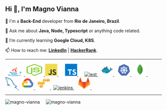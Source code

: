 ## Hi 👋, I'm Magno Vianna
👦  I'm a **Back-End** developer from **Rio de Janeiro, Brazil**.

💬  Ask me about **Java, Node, Typescript** or anything code related.

🌱  I’m currently learning **Google Cloud, K8S**.

📫  How to reach me: **[LinkedIn](https://www.linkedin.com/in/magno-vianna/)** | **[HackerRank](https://www.hackerrank.com/)**.

---
<a href="https://www.java.com/pt-BR/" title="Java" target="_blank"> <img src="https://raw.githubusercontent.com/devicons/devicon/master/icons/java/java-original.svg" alt="java" width="60" height="30"/> </a>
<a href="https://nodejs.org" title="Node.JS" target="_blank"> <img src="https://raw.githubusercontent.com/devicons/devicon/master/icons/nodejs/nodejs-original.svg" alt="nodejs" width="60" height="40"/> </a>
<a href="https://developer.mozilla.org/en-US/docs/Web/JavaScript" title="JavaScript" target="_blank"> <img src="https://raw.githubusercontent.com/devicons/devicon/master/icons/javascript/javascript-original.svg" alt="javascript" width="40" height="40"/> </a>&nbsp;&nbsp;&nbsp;&nbsp;
<a href="https://www.typescriptlang.org/" title="TypeScript" target="_blank"> <img src="https://raw.githubusercontent.com/devicons/devicon/master/icons/typescript/typescript-original.svg" alt="typescript" width="40" height="40"/> </a>&nbsp;&nbsp;&nbsp;&nbsp;
<a href="https://jestjs.io" title="Jest" target="_blank"> <img src="https://www.vectorlogo.zone/logos/jestjsio/jestjsio-icon.svg" alt="jest" width="40" height="40"/> </a>&nbsp;
<a href="https://www.docker.com/" title="Docker" target="_blank"> <img src="https://raw.githubusercontent.com/devicons/devicon/master/icons/docker/docker-original.svg" alt="docker" width="40" height="40"/> </a>&nbsp;&nbsp;
<a href="https://kubernetes.io/" title="kubernetes" target="_blank"> <img src="https://raw.githubusercontent.com/devicons/devicon/master/icons/kubernetes/kubernetes-plain.svg" alt="k8s" width="40" height="40"/> </a>&nbsp;
<a href="https://www.mongodb.com/" title="MongoDB" target="_blank"> <img src="https://raw.githubusercontent.com/devicons/devicon/master/icons/mongodb/mongodb-original.svg" alt="mongodb" width="40" height="40"/> </a>&nbsp;
<a href="https://www.mysql.com/" title="MySQL" target="_blank"> <img src="https://raw.githubusercontent.com/devicons/devicon/master/icons/mysql/mysql-original.svg" alt="mysql" width="40" height="40"/> </a>&nbsp;
<a href="https://cloud.google.com/" title="GoogleCloud" target="_blank"> <img src="https://raw.githubusercontent.com/devicons/devicon/master/icons/googlecloud/googlecloud-original.svg" alt="google" width="40" height="40"/> </a>&nbsp;
<a href="https://aws.amazon.com/" title="Aws" target="_blank"> <img src="https://raw.githubusercontent.com/devicons/devicon/master/icons/amazonwebservices/amazonwebservices-original.svg" alt="aws" width="40" height="40"/> </a>&nbsp;
<a href="https://www.jenkins.io" title="Jenkins" target="_blank"> <img src="https://www.vectorlogo.zone/logos/jenkins/jenkins-icon.svg" alt="jenkins" width="40" height="40"/> </a>&nbsp;&nbsp;
<a href="https://docs.gitlab.com/" title="GitLab" target="_blank"> <img src="https://raw.githubusercontent.com/devicons/devicon/master/icons/gitlab/gitlab-original.svg" alt="gitlab" width="40" height="40"/> </a>&nbsp;

---

<img height="165" src="https://github-readme-stats.vercel.app/api/top-langs?username=magno-vianna&show_icons=true&locale=en&layout=compact&theme=react&hide_border=true" alt="magno-vianna" />&nbsp;&nbsp;&nbsp;&nbsp;
<img height="165" src="https://github-readme-stats.vercel.app/api?username=magno-vianna&show_icons=true&locale=en&theme=react&hide_border=true" alt="magno-vianna" />

